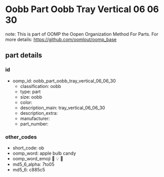 # Oobb Part Oobb Tray Vertical 06 06 30  

note: This is part of OOMP the Oopen Organization Method For Parts. For more details: https://github.com/oomlout/oomp_base

##  part details





### id
* oomp_id: oobb_part_oobb_tray_vertical_06_06_30
  * classification: oobb
  * type: part
  * size: oobb
  * color: 
  * description_main: tray_vertical_06_06_30
  * description_extra: 
  * manufacturer: 
  * part_number: 

### other_codes
* short_code: ob
* oomp_word: apple bulb candy
* oomp_word_emoji :apple: :bulb: :candy:
* md5_6_alpha: 7to05
* md5_6: c885c5